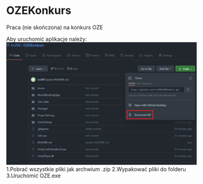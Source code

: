 # OZEKonkurs
Praca (nie skończona) na konkurs OZE

Aby uruchomić aplikacje należy:
![](./zdj.png)
1.Pobrać wszystkie pliki jak archwium .zip
2.Wypakować pliki do folderu
3.Uruchomić OZE.exe
